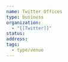 ```yaml
---
name: Twitter Offices
type: business
organization:
  - "[[Twitter]]"
status:
address:
tags:
  - type/venue
---
```

